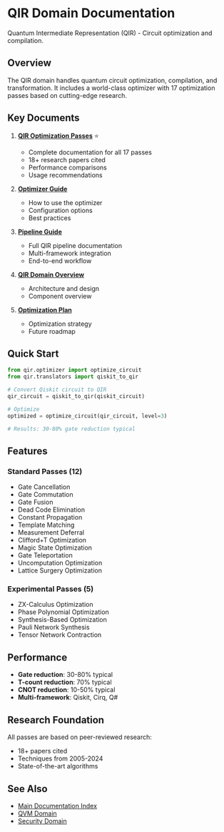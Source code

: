 # QIR Domain Documentation

Quantum Intermediate Representation (QIR) - Circuit optimization and compilation.

## Overview

The QIR domain handles quantum circuit optimization, compilation, and transformation. It includes a world-class optimizer with 17 optimization passes based on cutting-edge research.

## Key Documents

1. **[QIR Optimization Passes](QIR_OPTIMIZATION_PASSES.md)** ⭐
   - Complete documentation for all 17 passes
   - 18+ research papers cited
   - Performance comparisons
   - Usage recommendations

2. **[Optimizer Guide](OPTIMIZER_GUIDE.md)**
   - How to use the optimizer
   - Configuration options
   - Best practices

3. **[Pipeline Guide](PIPELINE_GUIDE.md)**
   - Full QIR pipeline documentation
   - Multi-framework integration
   - End-to-end workflow

4. **[QIR Domain Overview](QIR_DOMAIN.md)**
   - Architecture and design
   - Component overview

5. **[Optimization Plan](OPTIMIZATION_PLAN.md)**
   - Optimization strategy
   - Future roadmap

## Quick Start

```python
from qir.optimizer import optimize_circuit
from qir.translators import qiskit_to_qir

# Convert Qiskit circuit to QIR
qir_circuit = qiskit_to_qir(qiskit_circuit)

# Optimize
optimized = optimize_circuit(qir_circuit, level=3)

# Results: 30-80% gate reduction typical
```

## Features

### Standard Passes (12)
- Gate Cancellation
- Gate Commutation
- Gate Fusion
- Dead Code Elimination
- Constant Propagation
- Template Matching
- Measurement Deferral
- Clifford+T Optimization
- Magic State Optimization
- Gate Teleportation
- Uncomputation Optimization
- Lattice Surgery Optimization

### Experimental Passes (5)
- ZX-Calculus Optimization
- Phase Polynomial Optimization
- Synthesis-Based Optimization
- Pauli Network Synthesis
- Tensor Network Contraction

## Performance

- **Gate reduction**: 30-80% typical
- **T-count reduction**: 70% typical
- **CNOT reduction**: 10-50% typical
- **Multi-framework**: Qiskit, Cirq, Q#

## Research Foundation

All passes are based on peer-reviewed research:
- 18+ papers cited
- Techniques from 2005-2024
- State-of-the-art algorithms

## See Also

- [Main Documentation Index](../INDEX.md)
- [QVM Domain](../qvm/)
- [Security Domain](../security/)

